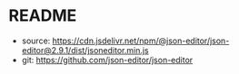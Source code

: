 <!--
SPDX-FileCopyrightText: 2025 Christian Winger <https://github.com/wingechr> © Öko-Institut e.V.

SPDX-License-Identifier: CC0-1.0
-->

# README

- source: https://cdn.jsdelivr.net/npm/@json-editor/json-editor@2.9.1/dist/jsoneditor.min.js
- git: https://github.com/json-editor/json-editor
